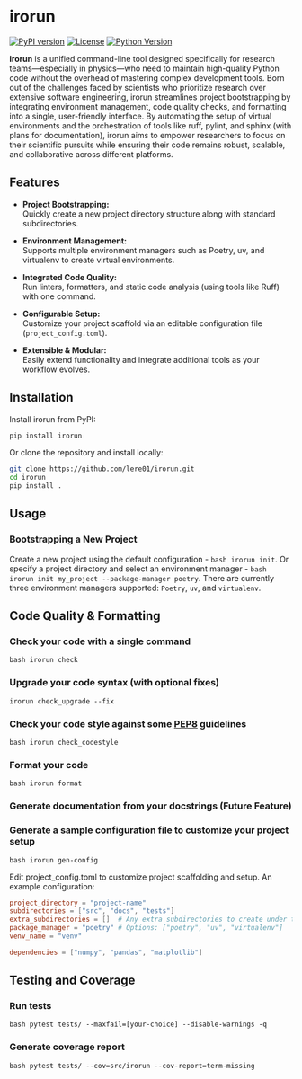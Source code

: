 # irorun

[![PyPI version](https://img.shields.io/pypi/v/irorun.svg)](https://pypi.org/project/irorun/)
[![License](https://img.shields.io/pypi/l/irorun.svg)](https://github.com/lere01/irorun/blob/main/LICENSE)
[![Python Version](https://img.shields.io/pypi/pyversions/irorun.svg)](https://www.python.org/downloads/)

**irorun** is a unified command-line tool designed specifically for research teams—especially in physics—who need to maintain high-quality Python code without the overhead of mastering complex development tools. Born out of the challenges faced by scientists who prioritize research over extensive software engineering, irorun streamlines project bootstrapping by integrating environment management, code quality checks, and formatting into a single, user-friendly interface. By automating the setup of virtual environments and the orchestration of tools like ruff, pylint, and sphinx (with plans for documentation), irorun aims to empower researchers to focus on their scientific pursuits while ensuring their code remains robust, scalable, and collaborative across different platforms.

## Features

- **Project Bootstrapping:**  
  Quickly create a new project directory structure along with standard subdirectories.
  
- **Environment Management:**  
  Supports multiple environment managers such as Poetry, uv, and virtualenv to create virtual environments.
  
- **Integrated Code Quality:**  
  Run linters, formatters, and static code analysis (using tools like Ruff) with one command.
  
- **Configurable Setup:**  
  Customize your project scaffold via an editable configuration file (`project_config.toml`).
  
- **Extensible & Modular:**  
  Easily extend functionality and integrate additional tools as your workflow evolves.

## Installation

Install irorun from PyPI:

```bash
pip install irorun
```

Or clone the repository and install locally:

```bash
git clone https://github.com/lere01/irorun.git
cd irorun
pip install .
```

## Usage

### Bootstrapping a New Project

Create a new project using the default configuration - ```bash irorun init```. Or specify a project directory and select an environment manager - ```bash irorun init my_project --package-manager poetry```. There are currently three environment managers supported: `Poetry`, `uv`, and `virtualenv`.

## Code Quality & Formatting

### Check your code with a single command

```bash irorun check```

### Upgrade your code syntax (with optional fixes)

```irorun check_upgrade --fix```

### Check your code style against some [PEP8](https://www.python.org/dev/peps/pep-0008/) guidelines

```bash irorun check_codestyle```

### Format your code

```bash irorun format```

### Generate documentation from your docstrings (**Future Feature**)

### Generate a sample configuration file to customize your project setup

```bash irorun gen-config```

Edit project_config.toml to customize project scaffolding and setup. An example configuration:

```toml
project_directory = "project-name"
subdirectories = ["src", "docs", "tests"]
extra_subdirectories = []  # Any extra subdirectories to create under the project directory
package_manager = "poetry" # Options: ["poetry", "uv", "virtualenv"]
venv_name = "venv"

dependencies = ["numpy", "pandas", "matplotlib"]
```

## Testing and Coverage

### Run tests

```bash pytest tests/ --maxfail=[your-choice] --disable-warnings -q```

### Generate coverage report

```bash pytest tests/ --cov=src/irorun --cov-report=term-missing```
